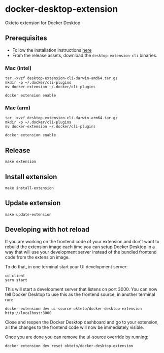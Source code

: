 # docker-desktop-extension

Okteto extension for Docker Desktop

## Prerequisites

- Follow the installation instructions [here](https://github.com/docker/extensions-sdk/releases)
- From the release assets, download the `desktop-extension-cli` binaries.

### Mac (intel)

```console
tar -xvzf desktop-extension-cli-darwin-amd64.tar.gz
mkdir -p ~/.docker/cli-plugins
mv docker-extension ~/.docker/cli-plugins
```

```console
docker extension enable
```

### Mac (arm)

```console
tar -xvzf desktop-extension-cli-darwin-arm64.tar.gz
mkdir -p ~/.docker/cli-plugins
mv docker-extension ~/.docker/cli-plugins
```

```console
docker extension enable
```

## Release

```console
make extension
```

## Install extension

```console
make install-extension
```

## Update extension

```console
make update-extension
```

## Developing with hot reload

If you are working on the frontend code of your extension and don't want to rebuild the extension image each time you can setup Docker Desktop in a way that will use your development server instead of the bundled frontend code from the extension image.

To do that, in one terminal start your UI development server:

```console
cd client
yarn start
```

This will start a development server that listens on port 3000. You can now tell Docker Desktop to use this as the frontend source, in another terminal run:

```console
docker extension dev ui-source okteto/docker-desktop-extension http://localhost:3000
```

Close and reopen the Docker Desktop dashboard and go to your extension, all the changes to the frontend code will now be immediately visible.

Once you are done you can remove the ui-source override by running:

```console
docker extension dev reset okteto/docker-desktop-extension
```
